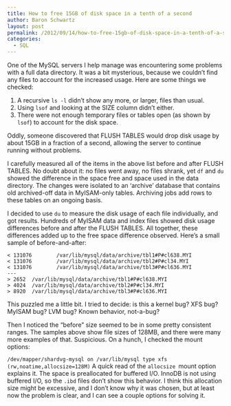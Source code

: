 ```yaml
---
title: How to free 15GB of disk space in a tenth of a second
author: Baron Schwartz
layout: post
permalink: /2012/09/14/how-to-free-15gb-of-disk-space-in-a-tenth-of-a-second/
categories:
  - SQL
---
```

One of the MySQL servers I help manage was encountering some problems with a full data directory. It was a bit mysterious, because we couldn&#8217;t find any files to account for the increased usage. Here are some things we checked:

1.  A recursive `ls -l` didn&#8217;t show any more, or larger, files than usual.
2.  Using `lsof` and looking at the SIZE column didn&#8217;t either.
3.  There were not enough temporary files or tables open (as shown by `lsof`) to account for the disk space.

Oddly, someone discovered that FLUSH TABLES would drop disk usage by about 15GB in a fraction of a second, allowing the server to continue running without problems.

I carefully measured all of the items in the above list before and after FLUSH TABLES. No doubt about it: no files went away, no files shrank, yet `df` and `du` showed the difference in the space free and space used in the data directory. The changes were isolated to an &#8216;archive&#8217; database that contains old archived-off data in MyISAM-only tables. Archiving jobs add rows to these tables on an ongoing basis.

I decided to use `du` to measure the disk usage of each file individually, and got results. Hundreds of MyISAM data and index files showed disk usage differences before and after the FLUSH TABLES. All together, these differences added up to the free space difference observed. Here&#8217;s a small sample of before-and-after:

    < 131076        /var/lib/mysql/data/archive/tbl1#P#cl638.MYI
    < 131076        /var/lib/mysql/data/archive/tbl2#P#cl34.MYI
    < 131076        /var/lib/mysql/data/archive/tbl3#P#cl636.MYI
    ---
    > 2652  /var/lib/mysql/data/archive/tbl1#P#cl638.MYI
    > 4024  /var/lib/mysql/data/archive/tbl2#P#cl34.MYI
    > 8920  /var/lib/mysql/data/archive/tbl3#P#cl636.MYI

This puzzled me a little bit. I tried to decide: is this a kernel bug? XFS bug? MyISAM bug? LVM bug? Known behavior, not-a-bug?

Then I noticed the &#8220;before&#8221; size seemed to be in some pretty consistent ranges. The samples above show file sizes of 128MB, and there were many more examples of that. Suspicious. On a hunch, I checked the mount options:

`/dev/mapper/shardvg-mysql on /var/lib/mysql type xfs (rw,noatime,allocsize=128M)` 
A quick read of the `allocsize `mount option explains it. The space is preallocated for buffered I/O. InnoDB is not using buffered I/O, so the `.ibd` files don&#8217;t show this behavior. I think this allocation size might be excessive, and I don&#8217;t know why it was chosen, but at least now the problem is clear, and I can see a couple options for solving it.